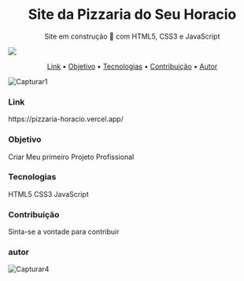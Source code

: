 <h1 align="center"> Site da Pizzaria do Seu Horacio</h1>
<p align="center">Site em construção 🚧 com HTML5, CSS3 e JavaScript</p> 
<img src="https://img.shields.io/static/v1?label=Treino&message=EriksonLucas&color=7159c1&style=for-the-badge&logo=>HTML5"/>

<p align="center">
 <a href="#link">Link</a> •
 <a href="#objetivo">Objetivo</a> • 
 <a href="#tecnologias">Tecnologias</a> • 
 <a href="#contribuicao">Contribuição</a> • 
 <a href="#autor">Autor</a>
</p>

![Capturar1](https://user-images.githubusercontent.com/73944190/144729072-bb25ebe7-79ce-48e4-8744-6f9b2f6edff5.PNG)

<h3 id=link>Link</h3>
https://pizzaria-horacio.vercel.app/

<h3 id=objetivo>Objetivo</h3>
<p>Criar Meu primeiro Projeto Profissional</p>

<h3 id=tecnologias>Tecnologias</h3>
<p>HTML5 CSS3 JavaScript</p>

<h3 id=contribuicao>Contribuição</h3>
<p>Sinta-se a vontade para contribuir</p>

<h3 id=autor>autor</h3>

![Capturar4](https://user-images.githubusercontent.com/73944190/144729235-cbd8c45a-7c5a-4d1e-a6fa-258055ab38cb.PNG)
